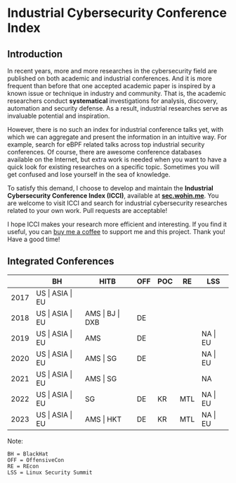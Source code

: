 # Industrial Cybersecurity Conference Index

## Introduction

In recent years, more and more researches in the cybersecurity field are published on both academic and industrial conferences. And it is more frequent than before that one accepted academic paper is inspired by a known issue or technique in industry and community. That is, the academic researchers conduct **systematical** investigations for analysis, discovery, automation and security defense. As a result, industrial researches serve as invaluable potential and inspiration.

However, there is no such an index for industrial conference talks yet, with which we can aggregate and present the information in an intuitive way. For example, search for eBPF related talks across top industrial security conferences. Of course, there are awesome conference databases available on the Internet, but extra work is needed when you want to have a quick look for existing researches on a specific topic. Sometimes you will get confused and lose yourself in the sea of knowledge.

To satisfy this demand, I choose to develop and maintain the **Industrial Cybersecurity Conference Index (ICCI)**, available at [**sec.wohin.me**](https://sec.wohin.me). You are welcome to visit ICCI and search for industrial cybersecurity researches related to your own work. Pull requests are acceptable!

I hope ICCI makes your research more efficient and interesting. If you find it useful, you can [buy me a coffee](https://www.buymeacoffee.com/wohin) to support me and this project. Thank you! Have a good time!

## Integrated Conferences

|      | BH   | HITB       | OFF | POC  | RE | LSS   |
| ---- | ---------- | ---------- | ------------ | ---- | ----- | ----- |
| 2017 | US \| ASIA \| EU |            |              |      |       |       |
| 2018 | US \| ASIA \| EU | AMS \| BJ \| DXB | DE           |      |       |       |
| 2019 | US \| ASIA \| EU | AMS        | DE           |      |       | NA \| EU |
| 2020 | US \| ASIA \| EU | AMS \| SG     | DE           |      |       | NA \| EU |
| 2021 | US \| ASIA \| EU | AMS \| SG     |              |      |       | NA    |
| 2022 | US \| ASIA \| EU | SG         | DE           | KR   | MTL   | NA \| EU |
| 2023 | US \| ASIA \| EU | AMS \| HKT    | DE           | KR   | MTL   | NA \| EU |

Note:

```
BH = BlackHat
OFF = OffensiveCon
RE = REcon
LSS = Linux Security Summit
```

